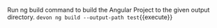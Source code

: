 




Run ng build command to build the Angular Project to the given output directory.
`devon ng build --output-path test`{{execute}}
  

